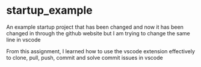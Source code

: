 # startup_example
An example startup project
that has been changed
and now it has been changed in through the github website
but I am trying to change the same line in vscode

From this assignment, I learned how to use the vscode extension effectively to clone, pull, push, commit and solve commit issues in vscode